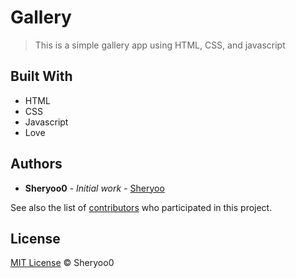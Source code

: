 # Gallery

> This is a simple gallery app using HTML, CSS, and javascript

## Built With

* HTML 
* CSS
* Javascript 
* Love

## Authors

* **Sheryoo0** - *Initial work* - [Sheryoo](https://github.com/Sheryoo)

See also the list of [contributors](https://github.com/Gallery/contributors) who participated in this project.

## License

[MIT License](https://andreasonny.mit-license.org/2019) © Sheryoo0
